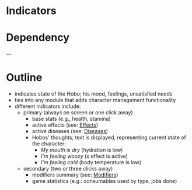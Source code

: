 # Indicators

# Dependency

—

# Outline

- indicates state of the Hobo; his mood, feelings, unsatisfied needs
- ties into any module that adds character management functionality
- different indicators include:
    - primary (always on screen or one click away)
        - base stats (e.g., health, stamina)
        - active effects (see: [Effects](https://www.notion.so/ffab63a0-653c-4b43-8715-495b60659dcc))
        - active diseases (see: [Diseases](https://www.notion.so/cebda2dc-a3b2-425b-a2f1-2bf577d2ef8f))
        - Hobos' thoughts; text is displayed, representing current state of the character:
            - *My mouth is dry* (hydration is low)
            - *I'm feeling woozy* (*x* effect is active)
            - *I'm feeling cold* (body temperature is low)
    - secondary (two or three clicks away)
        - modifiers summary (see: [Modifiers](https://www.notion.so/b18bf83c-5726-460a-adbf-eb58e63f3f0e))
        - game statistics (e.g.: consumables used by type, jobs done)